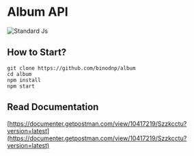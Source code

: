 # Album API

![Standard Js](https://cdn.rawgit.com/feross/standard/master/badge.svg)


## How to Start?

```
git clone https://github.com/binodnp/album
cd album
npm install
npm start
```

## Read Documentation

[https://documenter.getpostman.com/view/10417219/Szzkcctu?version=latest](https://documenter.getpostman.com/view/10417219/Szzkcctu?version=latest)

